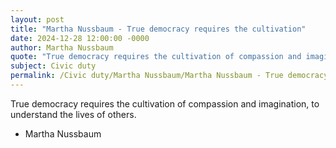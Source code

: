 ```yaml
---
layout: post
title: "Martha Nussbaum - True democracy requires the cultivation"
date: 2024-12-28 12:00:00 -0000
author: Martha Nussbaum
quote: "True democracy requires the cultivation of compassion and imagination, to understand the lives of others."
subject: Civic duty
permalink: /Civic duty/Martha Nussbaum/Martha Nussbaum - True democracy requires the cultivation
---
```


True democracy requires the cultivation of compassion and imagination, to understand the lives of others.

- Martha Nussbaum
